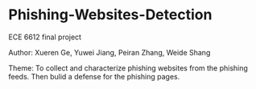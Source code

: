 # Phishing-Websites-Detection
ECE 6612 final project

Author: Xueren Ge, Yuwei Jiang, Peiran Zhang, Weide Shang




Theme: To collect and characterize phishing websites from the phishing feeds. Then bulid a defense for the phishing pages.
